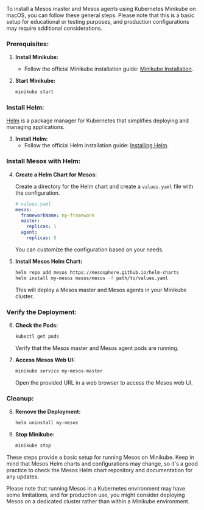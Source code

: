To install a Mesos master and Mesos agents using Kubernetes Minikube on macOS, you can follow these general steps. Please note that this is a basic setup for educational or testing purposes, and production configurations may require additional considerations.

### Prerequisites:

1. **Install Minikube:**
   - Follow the official Minikube installation guide: [Minikube Installation](https://minikube.sigs.k8s.io/docs/start/).

2. **Start Minikube:**
   ```bash
   minikube start
   ```

### Install Helm:

[Helm](https://helm.sh/) is a package manager for Kubernetes that simplifies deploying and managing applications.

3. **Install Helm:**
   - Follow the official Helm installation guide: [Installing Helm](https://helm.sh/docs/intro/install/).

### Install Mesos with Helm:

4. **Create a Helm Chart for Mesos:**

   Create a directory for the Helm chart and create a `values.yaml` file with the configuration.

   ```yaml
   # values.yaml
   mesos:
     frameworkName: my-framework
     master:
       replicas: 1
     agent:
       replicas: 5
   ```

   You can customize the configuration based on your needs.

5. **Install Mesos Helm Chart:**
   ```bash
   helm repo add mesos https://mesosphere.github.io/helm-charts
   helm install my-mesos mesos/mesos -f path/to/values.yaml
   ```

   This will deploy a Mesos master and Mesos agents in your Minikube cluster.

### Verify the Deployment:

6. **Check the Pods:**
   ```bash
   kubectl get pods
   ```

   Verify that the Mesos master and Mesos agent pods are running.

7. **Access Mesos Web UI:**
   ```bash
   minikube service my-mesos-master
   ```

   Open the provided URL in a web browser to access the Mesos web UI.

### Cleanup:

8. **Remove the Deployment:**
   ```bash
   helm uninstall my-mesos
   ```

9. **Stop Minikube:**
   ```bash
   minikube stop
   ```

These steps provide a basic setup for running Mesos on Minikube. Keep in mind that Mesos Helm charts and configurations may change, so it's a good practice to check the Mesos Helm chart repository and documentation for any updates.

Please note that running Mesos in a Kubernetes environment may have some limitations, and for production use, you might consider deploying Mesos on a dedicated cluster rather than within a Minikube environment.
